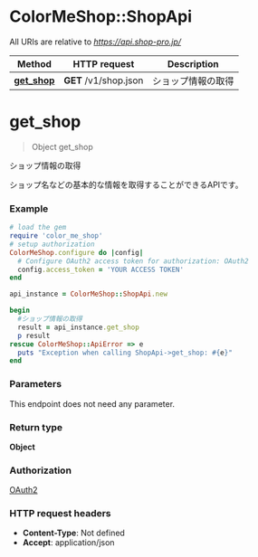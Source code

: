 # ColorMeShop::ShopApi

All URIs are relative to *https://api.shop-pro.jp/*

Method | HTTP request | Description
------------- | ------------- | -------------
[**get_shop**](ShopApi.md#get_shop) | **GET** /v1/shop.json | ショップ情報の取得


# **get_shop**
> Object get_shop

ショップ情報の取得

ショップ名などの基本的な情報を取得することができるAPIです。 

### Example
```ruby
# load the gem
require 'color_me_shop'
# setup authorization
ColorMeShop.configure do |config|
  # Configure OAuth2 access token for authorization: OAuth2
  config.access_token = 'YOUR ACCESS TOKEN'
end

api_instance = ColorMeShop::ShopApi.new

begin
  #ショップ情報の取得
  result = api_instance.get_shop
  p result
rescue ColorMeShop::ApiError => e
  puts "Exception when calling ShopApi->get_shop: #{e}"
end
```

### Parameters
This endpoint does not need any parameter.

### Return type

**Object**

### Authorization

[OAuth2](../README.md#OAuth2)

### HTTP request headers

 - **Content-Type**: Not defined
 - **Accept**: application/json



